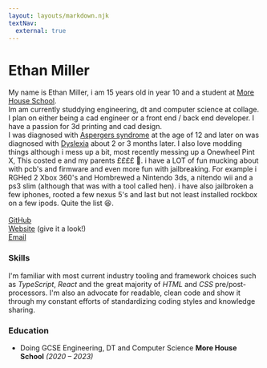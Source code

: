 ```yaml
---
layout: layouts/markdown.njk
textNav:
  external: true
---
```


# Ethan Miller
My name is Ethan Miller, i am 15 years old in year 10 and a student at [More House School](https://www.morehouseschool.co.uk). 
<br>
Im am currently studdying engineering, dt and computer science at collage.
<br>
I plan on either being a cad engineer or a front end / back end developer. I have a passion for 3d printing and cad design.
<br>
I was diagnosed with [Aspergers syndrome](https://www.autism.org.uk/advice-and-guidance/what-is-autism/asperger-syndrome) at the age of 12 and later on was diagnosed with [Dyslexia](https://www.nhs.uk/conditions/dyslexia/) about 2 or 3 months later.
I also love modding things although i mess up a bit, most recently messing up a Onewheel Pint X, This costed e and my parents ££££ 😬. i have a LOT of fun mucking about with pcb's and firmware and even more fun with jailbreaking. For example i RGHed 2 Xbox 360's and Hombrewed a Nintendo 3ds, a nitendo wii and a ps3 slim (although that was with a tool called hen). i have also jailbroken a few iphones, rooted a few nexus 5's and last but not least installed rockbox on a few ipods. Quite the list 😆.
<br>
<br>
[GitHub](https://github.com/sudoxyz)
<br>
[Website](https://sudo404.xyz) (give it a look!)
<br>
[Email](mailto:ethanfergusmiller@gmail.com)

### Skills

I'm familiar with most current industry tooling and framework choices such as _TypeScript_, _React_ and the great majority of _HTML_ and _CSS_ pre/post-processors. I'm also an advocate for readable, clean code and show it through my constant efforts of standardizing coding styles and knowledge sharing.

### Education

- Doing GCSE Engineering, DT and Computer Science **More House School** _(2020 – 2023)_
